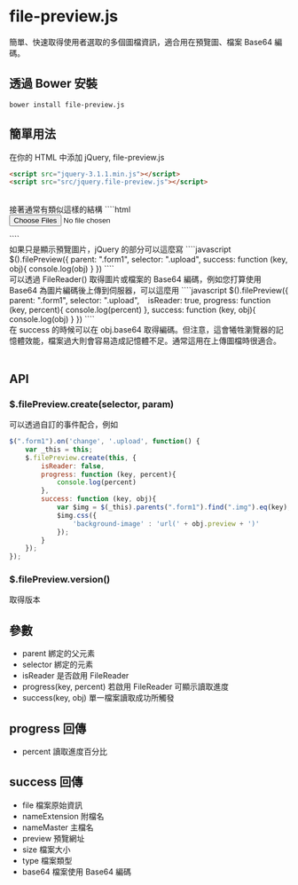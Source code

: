 # file-preview.js
簡單、快速取得使用者選取的多個圖檔資訊，適合用在預覽圖、檔案 Base64 編碼。
## 透過 Bower 安裝
````
bower install file-preview.js
````
## 簡單用法
在你的 HTML 中添加 jQuery, file-preview.js
````html
<script src="jquery-3.1.1.min.js"></script>
<script src="src/jquery.file-preview.js"></script>
````
<br>
接著通常有類似這樣的結構
````html
<form class="form1">
    <input type="file" name="upload[]" class="upload" multiple>    
</form>
````
<br>
如果只是顯示預覽圖片，jQuery 的部分可以這麼寫
````javascript
$().filePreview({
    parent: ".form1",
    selector: ".upload",
    success: function (key, obj){
        console.log(obj)
    }
})
````
<br>
可以透過 FileReader() 取得圖片或檔案的 Base64 編碼，例如您打算使用 Base64 為圖片編碼後上傳到伺服器，可以這麼用
````javascript
$().filePreview({
    parent: ".form1",
    selector: ".upload",
    isReader: true,
    progress: function (key, percent){
        console.log(percent)
    },
    success: function (key, obj){
        console.log(obj)
    }
})
````
<br>
在 success 的時候可以在 obj.base64 取得編碼。但注意，這會犧牲瀏覽器的記憶體效能，檔案過大則會容易造成記憶體不足。通常這用在上傳圖檔時很適合。<br><br>

## API
### $.filePreview.create(selector, param)
可以透過自訂的事件配合，例如
````javascript
$(".form1").on('change', '.upload', function() {
    var _this = this;
    $.filePreview.create(this, {
        isReader: false,
        progress: function (key, percent){
            console.log(percent)
        },
        success: function (key, obj){
            var $img = $(_this).parents(".form1").find(".img").eq(key);
            $img.css({
                'background-image' : 'url(' + obj.preview + ')'
            });
        }
    });
});
````
### $.filePreview.version()
取得版本

## 參數
- parent 綁定的父元素
- selector 綁定的元素
- isReader 是否啟用 FileReader
- progress(key, percent) 若啟用 FileReader 可顯示讀取進度
- success(key, obj) 單一檔案讀取成功所觸發

## progress 回傳
- percent 讀取進度百分比

## success 回傳
- file 檔案原始資訊
- nameExtension 附檔名
- nameMaster 主檔名
- preview 預覽網址
- size 檔案大小
- type 檔案類型
- base64 檔案使用 Base64 編碼
